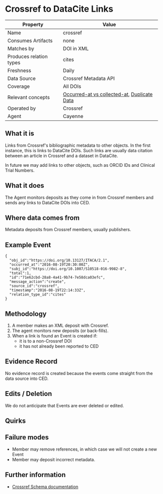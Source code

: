 # Crossref to DataCite Links

| Property                  | Value          |
|---------------------------|----------------|
| Name                      | crossref |
| Consumes Artifacts        | none |
| Matches by                | DOI in XML |
| Produces relation types   | cites |
| Freshness                 | Daily |
| Data Source               | Crossref Metadata API |
| Coverage                  | All DOIs |
| Relevant concepts         | [Occurred-at vs collected-at](concepts#concept-timescales), [Duplicate Data](concepts#concept-duplicate) |
| Operated by               | Crossref |
| Agent                     | Cayenne |

## What it is

Links from Crossref's bibliographic metadata to other objects. In the first instance, this is links to DataCite DOIs. Such links are usually data citation between an article in Crossref and a dataset in DataCite.

In future we may add links to other objects, such as ORCID IDs and Clinical Trial Numbers.

## What it does

The Agent monitors deposits as they come in from Crossref members and sends any links to DataCite DOIs into CED.

## Where data comes from

Metadata deposits from Crossref members, usually publishers.

## Example Event

    {
      "obj_id":"https://doi.org/10.13127/ITACA/2.1",
      "occurred_at":"2016-08-19T20:30:00Z",
      "subj_id":"https://doi.org/10.1007/S10518-016-9982-8",
      "total":1,
      "id":"71e62cbd-28a8-4a41-9b74-7e58dca03efc",
      "message_action":"create",
      "source_id":"crossref",
      "timestamp":"2016-08-19T22:14:33Z",
      "relation_type_id":"cites"
    }

## Methodology

1. A member makes an XML deposit with Crossref.
2. The agent monitors new deposits (or back-fills).
3. When a link is found an Event is created if:
    - it is to a non-Crossref DOI
    - it has not already been reported to CED

## Evidence Record

No evidence record is created because the events come straight from the data source into CED.

## Edits / Deletion

We do not anticipate that Events are ever deleted or edited.

## Quirks

## Failure modes

 - Member may remove references, in which case we will not create a new Event
 - Member may deposit incorrect metadata.

## Further information

 - [Crossref Schema documentation](https://support.crossref.org/hc/en-us/categories/201744683-Metadata-and-Schema)
